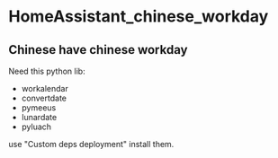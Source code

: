 # HomeAssistant_chinese_workday
## Chinese have chinese workday

Need this python lib:
  - workalendar
  - convertdate
  - pymeeus
  - lunardate
  - pyluach

use "Custom deps deployment" install them.
